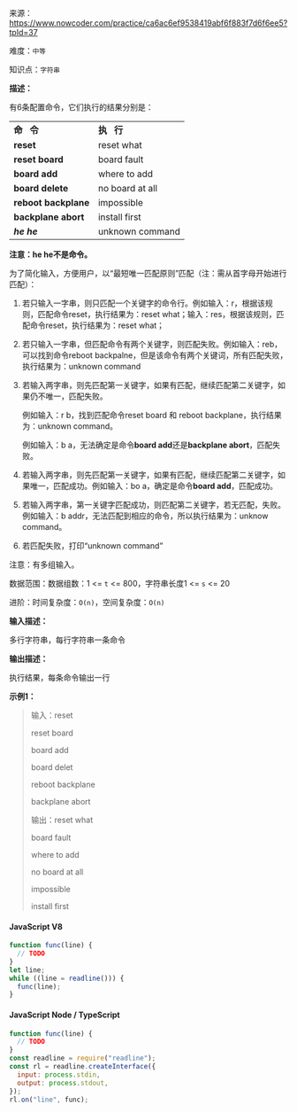 来源：<https://www.nowcoder.com/practice/ca6ac6ef9538419abf6f883f7d6f6ee5?tpId=37>

难度：`中等`

知识点：`字符串`

**描述：**

有6条配置命令，它们执行的结果分别是：

<table><tbody><tr><td><strong>命&nbsp;&nbsp;&nbsp;令</strong></td><td><strong>执&nbsp;&nbsp;&nbsp;行</strong></td></tr><tr><td><strong>reset</strong></td><td><span>reset&nbsp;what</span></td></tr><tr><td><strong>reset&nbsp;board</strong></td><td><span>board&nbsp;fault</span></td></tr><tr><td><strong>board&nbsp;add</strong></td><td><span>where&nbsp;to&nbsp;add</span></td></tr><tr><td><strong>board&nbsp;delete</strong></td><td><span>no&nbsp;board&nbsp;at&nbsp;all</span></td></tr><tr><td><strong>reboot&nbsp;backplane</strong></td><td><span>impossible</span></td></tr><tr><td><strong>backplane&nbsp;abort</strong></td><td><span>install&nbsp;first</span></td></tr><tr><td><em><strong>he&nbsp;he</strong></em></td><td><span>unknown&nbsp;command</span></td></tr></tbody></table>

**注意：he he不是命令。**

为了简化输入，方便用户，以“最短唯一匹配原则”匹配（注：需从首字母开始进行匹配）：

1. 若只输入一字串，则只匹配一个关键字的命令行。例如输入：r，根据该规则，匹配命令reset，执行结果为：reset what；输入：res，根据该规则，匹配命令reset，执行结果为：reset what；
2. 若只输入一字串，但匹配命令有两个关键字，则匹配失败。例如输入：reb，可以找到命令reboot backpalne，但是该命令有两个关键词，所有匹配失败，执行结果为：unknown command
3. 若输入两字串，则先匹配第一关键字，如果有匹配，继续匹配第二关键字，如果仍不唯一，匹配失败。

    例如输入：r b，找到匹配命令reset board 和 reboot backplane，执行结果为：unknown command。

    例如输入：b a，无法确定是命令**board add**还是**backplane abort**，匹配失败。

4. 若输入两字串，则先匹配第一关键字，如果有匹配，继续匹配第二关键字，如果唯一，匹配成功。例如输入：bo a，确定是命令**board add**，匹配成功。
5. 若输入两字串，第一关键字匹配成功，则匹配第二关键字，若无匹配，失败。例如输入：b addr，无法匹配到相应的命令，所以执行结果为：unknow command。
6. 若匹配失败，打印“unknown command”

注意：有多组输入。

数据范围：数据组数：1 <= `t` <= 800，字符串长度1 <= `s` <= 20

进阶：时间复杂度：`O(n)`，空间复杂度：`O(n)`

**输入描述：**

多行字符串，每行字符串一条命令

**输出描述：**

执行结果，每条命令输出一行

**示例1：**

> 输入：reset
>
> reset board
>
> board add
>
> board delet
>
> reboot backplane
>
> backplane abort
>
> 输出：reset what
>
> board fault
>
> where to add
>
> no board at all
>
> impossible
>
> install first

<!-- tabs:start -->

#### **JavaScript V8**

```javascript
function func(line) {
  // TODO
}
let line;
while ((line = readline())) {
  func(line);
}
```

#### **JavaScript Node / TypeScript**

```javascript
function func(line) {
  // TODO
}
const readline = require("readline");
const rl = readline.createInterface({
  input: process.stdin,
  output: process.stdout,
});
rl.on("line", func);
```

<!-- tabs:end -->
